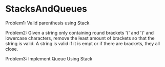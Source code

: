 # StacksAndQueues

Problem1: Valid parenthesis using Stack

Problem2: Given a string only containing round brackets '(' and ')' and lowercase characters, remove the least amount of brackets so that the string is valid. A string is valid if it is empt or if there are brackets, they all close.

Problem3: Implement Queue Using Stack
